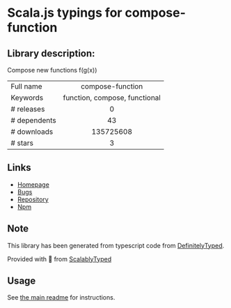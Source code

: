 
# Scala.js typings for compose-function


## Library description:
Compose new functions f(g(x))

|                    |                 |
| ------------------ | :-------------: |
| Full name          | compose-function |
| Keywords           | function, compose, functional |
| # releases         | 0 |
| # dependents       | 43 |
| # downloads        | 135725608 |
| # stars            | 3 |

## Links
- [Homepage](http://github.com/stoeffel/compose-function)
- [Bugs](http://github.com/stoeffel/compose-function/issues)
- [Repository](https://github.com/stoeffel/compose-function)
- [Npm](https://www.npmjs.com/package/compose-function)
    


## Note
This library has been generated from typescript code from [DefinitelyTyped](https://definitelytyped.org).

Provided with :purple_heart: from [ScalablyTyped](https://github.com/oyvindberg/ScalablyTyped)

## Usage
See [the main readme](../../readme.md) for instructions.


